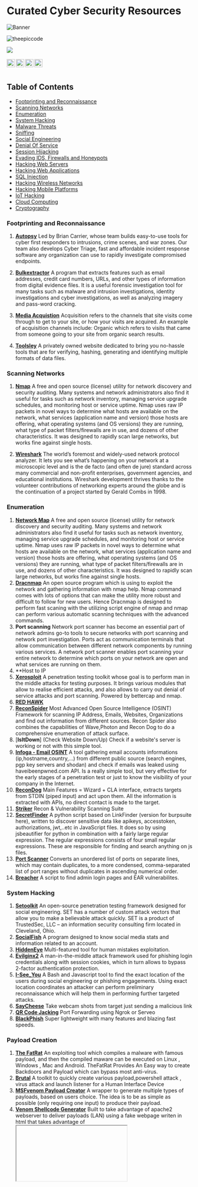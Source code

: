 # Curated Cyber Security Resources

![Banner](https://github.com/theepiccode/Curated-CyberSec-Resources/blob/main/Banner.png)
<p align="left"> <img src="https://komarev.com/ghpvc/?username=theepiccode&label=Views&color=blue&style=plastic" alt="theepiccode" /> </p>
<a href = "https://invite.theepiccode.com" align = "left">
<img src = "https://img.shields.io/badge/Discord-Join%20the%20Server-blue" /> 
</a>
<br>
<br>
<a href="https://twitter.com/theepiccode1">
  <img align="left" alt="theepiccode's Twitter" width="22px" src="https://cdn.jsdelivr.net/npm/simple-icons@v3/icons/twitter.svg" />
</a>
<a href="https://github.com/theepiccode">
  <img align="left" alt="theepiccode's Github" width="22px" src="https://cdn.jsdelivr.net/npm/simple-icons@v3/icons/github.svg" />
</a>
<a href="https://www.instagram.com/theepiccode/">
  <img align="left" alt="theepiccode's Instagram" width="22px" src="https://cdn.jsdelivr.net/npm/simple-icons@v3/icons/instagram.svg" />
</a>
<a href="https://www.youtube.com/theepiccode">
  <img align="left" alt="theepiccode's Youtube" width="22px" src="https://cdn.jsdelivr.net/npm/simple-icons@v3/icons/youtube.svg" />
</a>
<br>
<br>

## Table of Contents
- [Footprinting and Reconnaissance](#Footprinting-Reconnaissance)
- [Scanning Networks](#Scanning-Networks)
- [Enumeration](#Enumeration)
- [System Hacking](#System-Hacking)
- [Malware Threats](#Malware-Threats)
- [Sniffing](#Sniffing)
- [Social Engineering](#Social-Engineering)
- [Denial Of Service](#Denial-Of-Service)
- [Session Hijacking](#Session-Hijacking)
- [Evading IDS, Firewalls and Honeypots](#Evading-IDS)
- [Hacking Web Servers](#Hacking-Web-Servers)
- [Hacking Web Applications](#Hacking-Web-Applications)
- [SQL Injection](#SQL-Injection)
- [Hacking Wireless Networks](#Hacking-Wireless-Networks)
- [Hacking Mobile Platforms](#Hacking-Mobile-Platforms)
- [IoT Hacking](#IoT-Hacking)
- [Cloud Computing](#Cloud-Computing)
- [Cryptography](#Cryptography)

### Footprinting and Reconnaissance
1. [**Autopsy**](https://www.autopsy.com)
Led by Brian Carrier, whose team builds easy-to-use tools for cyber first responders to intrusions, crime scenes, and war zones. Our team also develops Cyber Triage, fast and affordable incident response software any organization can use to rapidly investigate compromised endpoints.

2. [**Bulkextractor**](https://github.com/simsong/bulk_extractor)
   A program that extracts features such as email addresses, credit card numbers, URLs, and other types of information from digital evidence files. It is a useful forensic investigation tool for many tasks such as malware and intrusion investigations, identity investigations and cyber investigations, as well as analyzing imagery and pass-word cracking. 

3. [**Media Acquistion**](https://guymager.sourceforge.io/)
   Acquisition refers to the channels that site visits come through to get to your site, or how your visits are acquired. An example of acquisition channels include:
  Organic which refers to visits that came from someone going to your site from organic search results.

4. [**Toolsley**](https://www.toolsley.com)
    A privately owned website dedicated to bring you no-hassle tools that are for verifying, hashing, generating and identifying multiple formats of data files.

### Scanning Networks
1. [**Nmap**](https://www.nmap.org)
    A free and open source (license) utility for network discovery and security auditing. Many systems and network administrators also find it useful for tasks such as network inventory, managing service upgrade schedules, and monitoring host or service uptime. Nmap uses raw IP packets in novel ways to determine what hosts are available on the network, what services (application name and version) those hosts are offering, what operating systems (and OS versions) they are running, what type of packet filters/firewalls are in use, and dozens of other characteristics. It was designed to rapidly scan large networks, but works fine against single hosts. 

2. [**Wireshark**](https://www.wireshark.org)
    The world’s foremost and widely-used network protocol analyzer. It lets you see what’s happening on your network at a microscopic level and is the de facto (and often de jure) standard across many commercial and non-profit enterprises, government agencies, and educational institutions. Wireshark development thrives thanks to the volunteer contributions of networking experts around the globe and is the continuation of a project started by Gerald Combs in 1998.

### Enumeration
1. [**Network Map**](https://github.com/nmap/nmap)
   A free and open source (license) utility for network discovery and security auditing. Many systems and network administrators also find it useful for tasks such as network inventory, managing service upgrade schedules, and monitoring host or service uptime. Nmap uses raw IP packets in novel ways to determine what hosts are available on the network, what services (application name and version) those hosts are offering, what operating systems (and OS versions) they are running, what type of packet filters/firewalls are in use, and dozens of other characteristics. It was designed to rapidly scan large networks, but works fine against single hosts.
2. [**Dracnmap**](https://github.com/Screetsec/Dracnmap)
   An open source program which is using to exploit the network and gathering information with nmap help. Nmap command comes with lots of options that can make the utility more robust and difficult to follow for new users. Hence Dracnmap is designed to perform fast scaning with the utilizing script engine of nmap and nmap can perform various automatic scanning techniques with the advanced commands.
3. **Port scanning**
   Network port scanner has become an essential part of network admins go-to tools to secure networks with port scanning and network port investigation. Ports act as communication terminals that allow communication between different network components by running various services. A network port scanner enables port scanning your entire network to determine which ports on your network are open and what services are running on them. 
4. **Host to IP 
5. [**Xerosploit**](https://github.com/LionSec/xerosploit)
   A penetration testing toolkit whose goal is to perform man in the middle attacks for testing purposes. It brings various modules that allow to realise efficient attacks, and also allows to carry out denial of service attacks and port scanning. Powered by bettercap and nmap.
6. [**RED HAWK**](https://github.com/Tuhinshubhra/RED_HAWK)
7. [**ReconSpider**](https://github.com/bhavsec/reconspider)
   Most Advanced Open Source Intelligence (OSINT) Framework for scanning IP Address, Emails, Websites, Organizations and find out information from different sources.
   Recon Spider also combines the capabilities of Wave,Photon and Recon Dog to do a comprehensive enumeration of attack surface.
8. [**IsItDown**] (Check Website Down/Up) 
   Check if a website's server is working or not with this simple tool.
9. [**Infoga - Email OSINT**](https://github.com/m4ll0k/Infoga)
   A tool gathering email accounts informations (ip,hostname,country,...) from different public source (search engines, pgp key servers and shodan) and check if emails was leaked using haveibeenpwned.com API. Is a really simple tool, but very effective for the early stages of a penetration test or just to know the visibility of your company in the Internet.
10. [**ReconDog**](https://github.com/s0md3v/ReconDog)
    Main Features = Wizard + CLA interface, extracts targets from STDIN (piped input) and act upon them. All the information is extracted with APIs, no direct contact is made to the target. 
11. [**Striker**](https://github.com/s0md3v/Striker)
    Recon & Vulnerability Scanning Suite
12. [**SecretFinder**](https://github.com/m4ll0k/SecretFinder)
    A python script based on LinkFinder (version for burpsuite here), written to discover sensitive data like apikeys, accesstoken, authorizations, jwt,..etc in JavaScript files. It does so by using jsbeautifier for python in combination with a fairly large regular expression. The regular expressions consists of four small regular expressions. These are responsible for finding and search anything on js files.    
13. [**Port Scanner**](https://github.com/bao7uo/PortRanger)
    Converts an unordered list of ports on separate lines, which may contain duplicates, to a more condensed, comma-separated list of port ranges without duplicates in ascending numerical order.
15. [**Breacher**](https://github.com/s0md3v/Breacher)
    A script to find admin login pages and EAR vulnerabilites.

### System Hacking
1. [**Setoolkit**](https://github.com/trustedsec/social-engineer-toolkit)
  An open-source penetration testing framework designed for social engineering. SET has a number of custom attack vectors that allow you to make a believable attack quickly. SET is a product of TrustedSec, LLC – an information security consulting firm located in Cleveland, Ohio.
2. [**SocialFish**](https://github.com/UndeadSec/SocialFish)
   A program designed to know social media stats and information related to an account.
3. [**HiddenEye**](https://github.com/Open-Security-Group-OSG/HiddenEyeReborn)
   Multi-featured tool for human mistakes exploitation.
4. [**Evilginx2**](https://github.com/kgretzky/evilginx2)
   A man-in-the-middle attack framework used for phishing login credentials along with session cookies, which in turn allows to bypass 2-factor authentication protection.
5. [**I-See_You**](https://github.com/Viralmaniar/I-See-You)
    A Bash and Javascript tool to find the exact location of the users during social engineering or phishing engagements. Using exact location coordinates an attacker can perform preliminary reconnaissance which will help them in performing further targeted attacks.
6. [**SayCheese**](https://github.com/hangetzzu/saycheese)
   Take webcam shots from target just sending a malicious link
7. [**QR Code Jacking**](https://github.com/cryptedwolf/ohmyqr)
   Port Forwarding using Ngrok or Serveo
8. [**BlackPhish**](https://github.com/iinc0gnit0/BlackPhish)
   Super lightweight with many features and blazing fast speeds.

### Payload Creation
1. [**The FatRat**](https://github.com/Screetsec/TheFatRat)
   An exploiting tool which compiles a malware with famous payload, and then the compiled maware can be executed on Linux , Windows , Mac and Android. TheFatRat Provides An Easy way to create Backdoors and Payload which can bypass most anti-virus.
2. [**Brutal**](https://github.com/Screetsec/Brutal)
   A toolkit to quickly create various payload,powershell attack , virus attack and launch listener for a Human Interface Device
3. [**MSFvenom Payload Creator**](https://github.com/g0tmi1k/msfpc)
   A wrapper to generate multiple types of payloads, based on users choice. The idea is to be as simple as possible (only requiring one input) to produce their payload.
4. [**Venom Shellcode Generator**](https://github.com/r00t-3xp10it/venom)
   Built to take advantage of apache2 webserver to deliver payloads (LAN)
   using a fake webpage writen in html that takes advantage of <iframe> <meta-http-equiv> or <form> tags to
   be hable to trigger payload downloads, the user just needs to send the link provided to target host.
5. [**Spycam**](https://github.com/thelinuxchoice/spycam)
   Another tool for spying through the victim's camera, for capturing pictures and videos. 
6. [**Mob-Droid**](https://github.com/kinghacker0/Mob-Droid)
   Helps you to generate metasploit payloads in easy way without typing long commands and save your time.
7. [**Enigma**](https://github.com/UndeadSec/Enigma)
   Multiplatform payload dropper.

### Sniffing

1. [**OpenVAS**](https://www.openvas.org)
   A full-featured vulnerability scanner. Its capabilities include unauthenticated testing, authenticated testing, various high level and low level Internet and industrial protocols, performance tuning for large-scale scans and a powerful internal programming language to implement any type of vulnerability test.
2. [**Nikto**](https://cirt.net/Nikto2)
   An Open Source (GPL) web server scanner which performs comprehensive tests against web servers for multiple items, including over 6700 potentially dangerous files/programs, checks for outdated versions of over 1250 servers, and version specific problems on over 270 servers.
3. [**Wapiti**](https://wapiti.sourceforge.io/)
   Allows you to audit the security of your websites or web applications. It performs "black-box" scans (it does not study the source code) of the web application by crawling the webpages of the deployed webapp, looking for scripts and forms where it can inject data. Once it gets the list of URLs, forms and their inputs, Wapiti acts like a fuzzer, injecting payloads to see if a script is vulnerable.
4. [**Metasploit**](https://www.metasploit.com/)
   Knowledge is power, especially when it’s shared. A collaboration between the open source community and Rapid7, Metasploit helps security teams do more than just verify vulnerabilities, manage security assessments, and improve security awareness; it empowers and arms defenders to always stay one step (or two) ahead of the game.
5. [**Maltego**](https://www.maltego.com/)
   An open source intelligence (OSINT) and graphical link analysis tool for gathering and connecting information for investigative tasks.
6. [**Canvas**](https://www.immunityinc.com/products/canvas/)
   Makes available hundreds of exploits, an automated exploitation system, and a comprehensive, reliable exploit development framework to penetration testers and security professionals worldwide. 
7. [**Sn1per**](https://github.com/1N3/Sn1per)
   An automated scanner that can be used during a penetration test to enumerate and scan for vulnerabilities. Sn1per Professional is Xero Security's premium reporting addon for Professional Penetration Testers, Bug Bounty Researchers and Corporate Security teams to manage large environments and pentest scopes.
8. [**Lazyrecon**](https://github.com/nahamsec/lazyrecon)
   A script written in Bash, it is intended to automate some tedious tasks of reconnaissance and information gathering. This tool allows you to gather some information that should help you identify what to do next and where to look.
9. [**Osmedeus**](https://github.com/j3ssie/Osmedeus)
   Allows you automated run the collection of awesome tools to reconnaissance and vulnerability scanning against the target.
10. [**Reconness**](https://github.com/reconness/reconness)
    With ReconNess you can put all your learning effort only on how to exploit the targets using one specific kind of vulnerability for example and at the same time you are sure that your #recon is good and organized.
11. [**IronWASP**](https://resources.infosecinstitute.com/ironwasp-part-1-2/)
    An open source tool used for web application vulnerability testing. It is designed in such a way that users having the right knowledge can create their own scanners using this as a framework. IronWASP is built using Python and Ruby and users having knowledge of them would be able to make full use of the platform. However, IronWASP provides with a lot of features are simple to understand.
    

### Social Engineering
1. [**Awesome Social Engineering**](https://github.com/v2-dev/awesome-social-engineering)
   A curated list of awesome social engineering resources, inspired by the awesome-* trend on GitHub.

### Denial Of Service
1. **SlowLoris**
   An HTTP Denial of Service attack that affects threaded servers.
2. [**Asyncrone | Multifunction SYN Flood DDoS Weapon**](https://github.com/fatihsnsy/aSYNcrone)
   A C language based, mulltifunction SYN Flood DDoS Weapon. Disable the destination system by sending a SYN packet intensively to the destination.
3. [**UFOnet**](https://github.com/epsylon/ufonet)
  A free software, P2P and cryptographic -disruptive toolkit- that allows to perform DoS and DDoS attacks; on the Layer 7 (APP/HTTP) through the exploitation of Open Redirect vectors on third-party websites to act as a botnet and on the Layer3 (Network) abusing the protocol.
4. [**GoldenEye**](https://github.com/jseidl/GoldenEye)
   GoldenEye is an HTTP DoS Test Tool.

### Session Hijacking
1. [**Debinject**](https://github.com/UndeadSec/Debinject)   
   Inject malicious code into .debs
2. [**Pixload**](https://github.com/chinarulezzz/pixload)
   Set of tools for hiding backdoors creating/injecting payload into images.

### Evading IDS, Firewalls and Honeypots
1. [**Bluetooth Honeypot**](https://github.com/andrewmichaelsmith/bluepot)
   A Bluetooth Honeypot written in Java, it runs on Linux. The system also allows monitoring of attacks via a graphical user interface that provides graphs, lists, a dashboard and further detailed analysis from log files.
2. [**Kippo**](https://github.com/desaster/kippo)
   Kippo is a medium interaction SSH honeypot designed to log brute force attacks and, most importantly, the entire shell interaction performed by the attacker.
3. [**MushMush**](http://mushmush.org)
   A non-profit organization registered in Sankt Pölten, Austria. The foundation is dedicated to the advancement and development of open source software.
4. [**Formidable Honeypot**](https://es.wordpress.org/plugins/formidable-honeypot/)
   The «honeypot» technique for SPAM protection is invisible to humans, and tricks robots into filling out an invisible form field. Then, if that invisible field has been filled, the form cannot be submitted. Easy, non-instrusive SPAM protection.
5. [**Elastic Honey**](https://github.com/jordan-wright/elastichoney)
   A Simple Elasticsearch Honeypot
6. [**Honey Thing**](https://github.com/omererdem/honeything)
   A honeypot for Internet of TR-069 things. It's designed to act as completely a modem/router that has RomPager embedded web server and supports TR-069 (CWMP) protocol.

### Hacking Web Servers

### Hacking Web Applications
1. [**Awesome Web Hacking**](https://github.com/infoslack/awesome-web-hacking)
   A collection of tools used for SQL Injections and hacking websites.

### SQL Injection
1. [**Sqlmap tool**](https://github.com/sqlmapproject/sqlmap)
   An open source penetration testing tool that automates the process of detecting and exploiting SQL injection flaws and taking over of database servers.
2. [**NoSqlMap**](https://github.com/codingo/NoSQLMap)
   An open source Python tool designed to audit for as well as automate injection attacks and exploit default configuration weaknesses in NoSQL databases and web applications using NoSQL in order to disclose or clone data from the database.
3. [**Damn Small SQLi Scanner**](https://github.com/stamparm/DSSS)
   A fully functional SQL injection vulnerability scanner (supporting GET and POST parameters) written in under 100 lines of code.
4. [**Explo**](https://github.com/telekom-security/explo)
   A simple tool to describe web security issues in a human and machine readable format. By defining a request/condition workflow, explo is able to exploit security issues without the need of writing a script. This allows to share complex vulnerabilities in a simple readable and executable format.
5. [**Blisqy**](https://github.com/JohnTroony/Blisqy)
   A tool to aid Web Security researchers to find Time-based Blind SQL injection on HTTP Headers and also exploitation of the same vulnerability.
6. [**Leviathan**](https://github.com/utkusen/leviathan)
   A mass audit toolkit which has wide range service discovery, brute force, SQL injection detection and running custom exploit capabilities. It consists open source tools such masscan, ncrack, dsss and gives you the flexibility of using them with a combination.
7. [**SQLScan**](https://github.com/Cvar1984/sqlscan)  
   Quick web scanner for find an sql inject point on a website.
   
### Hacking Wireless Networks

1. [**WiFi-Pumpkin**](https://github.com/P0cL4bs/wifipumpkin3)
   A powerful framework for rogue access point attack, written in Python, that allow and offer to security researchers, red teamers and reverse engineers to mount a wireless network to conduct a man-in-the-middle attack.
2. [**pixiewps**](https://github.com/wiire-a/pixiewps)
   A tool written in C used to bruteforce offline the WPS PIN exploiting the low or non-existing entropy of some software implementations, the so-called "pixie-dust attack" discovered by Dominique Bongard in summer 2014. It is meant for educational purposes only.
3. [**Bluetooth Honeypot GUI Framework**](https://github.com/andrewmichaelsmith/bluepot)
   The system allows monitoring of attacks via a graphical user interface that provides graphs, lists, a dashboard and further detailed analysis from log files.
4. [**Fluxion**](https://github.com/thehackingsage/Fluxion)
   It is a remake by Mr. SAGE with less bugs and more functionality. It's compatible with the latest release of Kali (rolling). 
5. [**Wifiphisher**](https://github.com/wifiphisher/wifiphisher)
   A rogue Access Point framework for conducting red team engagements or Wi-Fi security testing. Using Wifiphisher, penetration testers can easily achieve a man-in-the-middle position against wireless clients by performing targeted Wi-Fi association attacks.
6. [**Wifite**](https://github.com/derv82/wifite2)
   Designed to use all known methods for retrieving the password of a wireless access point (router). 
7. [**EvilTwin**](https://github.com/Z4nzu/fakeap)
   A script to perform Evil Twin Attack, by getting credentials using a Fake page and Fake Access Point
8. [**Fastssh**](https://github.com/Z4nzu/fastssh)
   A Shell Script to perform multi-threaded scan and brute force attack against SSH protocol using the most commonly credentials.

### Hacking Mobile Platforms
1. [**Keydroid**](https://github.com/F4dl0/keydroid)
   Android Keylogger + Reverse Shell.
2. [**MySMS**](https://github.com/papusingh2sms/mysms)
   Script that generates an Android App to hack SMS through WAN
3. [**Lockphish (Grab target LOCK PIN)**](https://github.com/JasonJerry/lockphish)
   The first tool (05/13/2020) for phishing attacks on the lock screen, designed to grab Windows credentials, Android PIN and iPhone Passcode using a https link.
4. [**DroidCam (Capture Image)**](https://github.com/kinghacker0/WishFish)
   Using WishFish tool you can generate different phishing links of wishing or custom sites which can grab victim's front camera pictures and also gives you information about target's IP Address. 
5. [**EvilApp (Hijack Session)**](https://github.com/Ro9ueAdmin/EvilApp)
   Script to generate Android App that can hijack autenticated sessions in cookies.
6. [**HatCloud(Bypass CloudFlare for IP)**](https://github.com/HatBashBR/HatCloud)
   It makes bypass in CloudFlare for discover real IP. This can be useful if you need test your server and website. Testing your protection against Ddos (Denial of Service) or Dos. CloudFlare is services and distributed domain name server services, sitting between the visitor and the Cloudflare user's hosting provider, acting as a reverse proxy for websites. Your network protects, speeds up and improves availability for a website or the mobile application with a DNS change.

### IoT Hacking
1. [**Vehicle Security**](https://github.com/jaredthecoder/awesome-vehicle-security)
  A curated list of awesome resources, books, hardware, software, applications, people to follow, and more cool stuff about vehicle security, car hacking, and tinkering with the functionality of your car.
  
### Cloud Computing

### Cryptography
1. [**Awesome Cryptography**](https://github.com/sobolevn/awesome-cryptography)
   A curated list of cryptography resources and links.
